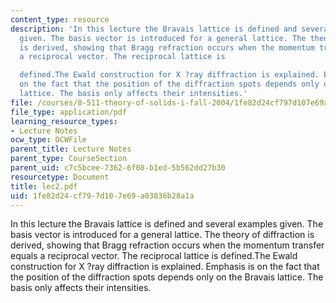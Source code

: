 ```yaml
---
content_type: resource
description: 'In this lecture the Bravais lattice is defined and several examples
  given. The basis vector is introduced for a general lattice. The theory of diffraction
  is derived, showing that Bragg refraction occurs when the momentum transfer equals
  a reciprocal vector. The reciprocal lattice is

  defined.The Ewald construction for X ?ray diffraction is explained. Emphasis is
  on the fact that the position of the diffraction spots depends only on the Bravais
  lattice. The basis only affects their intensities.'
file: /courses/8-511-theory-of-solids-i-fall-2004/1fe82d24cf797d107e69a03836b28a1a_lec2.pdf
file_type: application/pdf
learning_resource_types:
- Lecture Notes
ocw_type: OCWFile
parent_title: Lecture Notes
parent_type: CourseSection
parent_uid: c7c5bcee-7362-6f08-b1ed-5b562dd27b30
resourcetype: Document
title: lec2.pdf
uid: 1fe82d24-cf79-7d10-7e69-a03836b28a1a
---
```

In this lecture the Bravais lattice is defined and several examples given. The basis vector is introduced for a general lattice. The theory of diffraction is derived, showing that Bragg refraction occurs when the momentum transfer equals a reciprocal vector. The reciprocal lattice is
defined.The Ewald construction for X ?ray diffraction is explained. Emphasis is on the fact that the position of the diffraction spots depends only on the Bravais lattice. The basis only affects their intensities.

